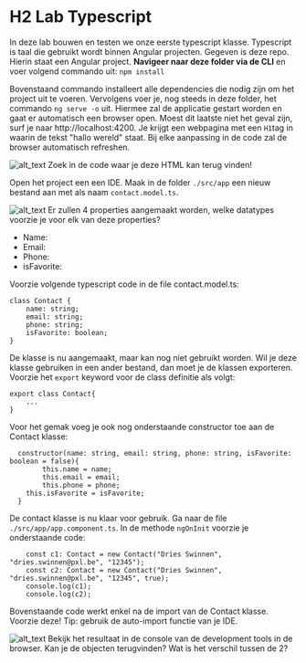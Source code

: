 # H2 Lab Typescript
In deze lab bouwen en testen we onze eerste typescript klasse. Typescript is taal die gebruikt wordt binnen Angular projecten. Gegeven is deze repo. Hierin staat een Angular project. **Navigeer naar deze folder via de CLI** en voer volgend commando uit: ```npm install```

Bovenstaand commando installeert alle dependencies die nodig zijn om het project uit te voeren. Vervolgens voer je, nog steeds in deze folder, het commando ```ng serve -o``` uit. Hiermee zal de applicatie gestart worden en gaat er automatisch een browser open. Moest dit laatste niet het geval zijn, surf je naar http://localhost:4200. Je krijgt een webpagina met een ```H1```tag in waarin de tekst "hallo wereld" staat. Bij elke aanpassing in de code zal de browser automatisch refreshen.

![alt_text](https://i.imgur.com/TT9FcyW.png "image_tooltip") Zoek in de code waar je deze HTML kan terug vinden!

Open het project een een IDE. Maak in de folder ```./src/app``` een nieuw bestand aan met als naam ```contact.model.ts```. 

![alt_text](https://i.imgur.com/TT9FcyW.png "image_tooltip") Er zullen 4 properties aangemaakt worden, welke datatypes voorzie je voor elk van deze properties?
 * Name:
 * Email:
 * Phone:
 * isFavorite:



Voorzie volgende typescript code in de file contact.model.ts:

```
class Contact {
	name: string;
	email: string;
	phone: string;
	isFavorite: boolean;
}
```

De klasse is nu aangemaakt, maar kan nog niet gebruikt worden. Wil je deze klasse gebruiken in een ander bestand, dan moet je de klassen exporteren. Voorzie het ```export``` keyword voor de class definitie als volgt:
```
export class Contact{
    ...
}
```

Voor het gemak voeg je ook nog onderstaande constructor toe aan de Contact klasse:
```
  constructor(name: string, email: string, phone: string, isFavorite: boolean = false){
		this.name = name;
		this.email = email;
		this.phone = phone;
    this.isFavorite = isFavorite;
  }
```

De contact klasse is nu klaar voor gebruik. Ga naar de file ```./src/app/app.component.ts```. In de methode ```ngOnInit``` voorzie je onderstaande code:

```
    const c1: Contact = new Contact("Dries Swinnen", "dries.swinnen@pxl.be", "12345");
    const c2: Contact = new Contact("Dries Swinnen", "dries.swinnen@pxl.be", "12345", true);
    console.log(c1);
    console.log(c2);
```

Bovenstaande code werkt enkel na de import van de Contact klasse. Voorzie deze! Tip: gebruik de auto-import functie van je IDE.

![alt_text](https://i.imgur.com/TT9FcyW.png "image_tooltip") Bekijk het resultaat in de console van de development tools in de browser. Kan je de objecten terugvinden? Wat is het verschil tussen de 2?


